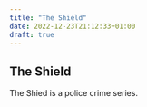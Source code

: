 ```yaml
---
title: "The Shield"
date: 2022-12-23T21:12:33+01:00
draft: true
---
```


## The Shield

The Shied is a police crime series.
